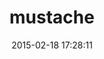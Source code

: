 ---
layout: post
title:  "mustache"
repo:   "mustache/mustache"
date:   2015-02-18 17:28:11
gemurl: https://github.com/mustache/mustache
---